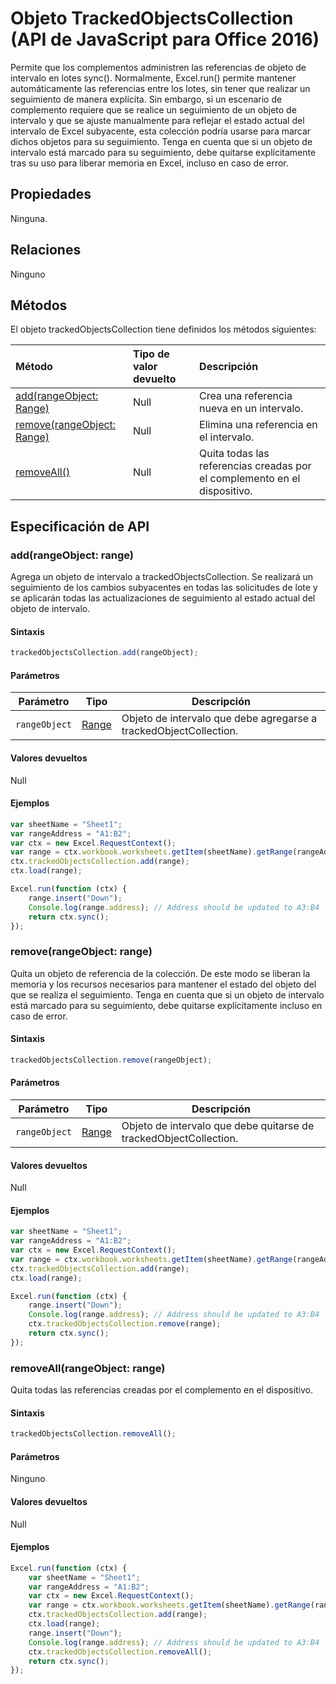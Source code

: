 # <a name="trackedobjectscollection-object-(javascript-api-for-office-2016)"></a>Objeto TrackedObjectsCollection (API de JavaScript para Office 2016)

Permite que los complementos administren las referencias de objeto de intervalo en lotes sync(). Normalmente, Excel.run() permite mantener automáticamente las referencias entre los lotes, sin tener que realizar un seguimiento de manera explícita. Sin embargo, si un escenario de complemento requiere que se realice un seguimiento de un objeto de intervalo y que se ajuste manualmente para reflejar el estado actual del intervalo de Excel subyacente, esta colección podría usarse para marcar dichos objetos para su seguimiento. Tenga en cuenta que si un objeto de intervalo está marcado para su seguimiento, debe quitarse explícitamente tras su uso para liberar memoria en Excel, incluso en caso de error.

## <a name="properties"></a>Propiedades
Ninguna.

## <a name="relationships"></a>Relaciones

Ninguno

## <a name="methods"></a>Métodos

El objeto trackedObjectsCollection tiene definidos los métodos siguientes:

| Método     | Tipo de valor devuelto    |Descripción|
|:-----------------|:--------|:----------|
|[add(rangeObject: Range)](#addrangeobject-range)| Null             |Crea una referencia nueva en un intervalo.|
|[remove(rangeObject: Range)](#removerangeobject-range)| Null             |Elimina una referencia en el intervalo.  |
|[removeAll()](#removeallrangeobject-range)| Null|Quita todas las referencias creadas por el complemento en el dispositivo.|


## <a name="api-specification"></a>Especificación de API 

### <a name="add(rangeobject:-range)"></a>add(rangeObject: range)
Agrega un objeto de intervalo a trackedObjectsCollection. Se realizará un seguimiento de los cambios subyacentes en todas las solicitudes de lote y se aplicarán todas las actualizaciones de seguimiento al estado actual del objeto de intervalo. 

#### <a name="syntax"></a>Sintaxis
```js
trackedObjectsCollection.add(rangeObject);
```

#### <a name="parameters"></a>Parámetros

Parámetro       | Tipo   | Descripción
--------------- | ------ | ------------
`rangeObject`  | [Range](range.md)| Objeto de intervalo que debe agregarse a trackedObjectCollection.

#### <a name="returns"></a>Valores devueltos
Null

#### <a name="examples"></a>Ejemplos

```js
var sheetName = "Sheet1";
var rangeAddress = "A1:B2";
var ctx = new Excel.RequestContext();
var range = ctx.workbook.worksheets.getItem(sheetName).getRange(rangeAddress);
ctx.trackedObjectsCollection.add(range);
ctx.load(range);

Excel.run(function (ctx) { 
    range.insert("Down");
    Console.log(range.address); // Address should be updated to A3:B4
    return ctx.sync(); 
});
```


### <a name="remove(rangeobject:-range)"></a>remove(rangeObject: range)

Quita un objeto de referencia de la colección. De este modo se liberan la memoria y los recursos necesarios para mantener el estado del objeto del que se realiza el seguimiento. Tenga en cuenta que si un objeto de intervalo está marcado para su seguimiento, debe quitarse explícitamente incluso en caso de error.

#### <a name="syntax"></a>Sintaxis
```js
trackedObjectsCollection.remove(rangeObject);
```

#### <a name="parameters"></a>Parámetros

Parámetro       | Tipo   | Descripción
--------------- | ------ | ------------
`rangeObject`  | [Range](range.md)| Objeto de intervalo que debe quitarse de trackedObjectCollection.

#### <a name="returns"></a>Valores devueltos
Null

#### <a name="examples"></a>Ejemplos


```js
var sheetName = "Sheet1";
var rangeAddress = "A1:B2";
var ctx = new Excel.RequestContext();
var range = ctx.workbook.worksheets.getItem(sheetName).getRange(rangeAddress);
ctx.trackedObjectsCollection.add(range);
ctx.load(range);

Excel.run(function (ctx) { 
    range.insert("Down");
    Console.log(range.address); // Address should be updated to A3:B4
    ctx.trackedObjectsCollection.remove(range); 
    return ctx.sync(); 
});
```

### <a name="removeall(rangeobject:-range)"></a>removeAll(rangeObject: range)

Quita todas las referencias creadas por el complemento en el dispositivo.

#### <a name="syntax"></a>Sintaxis
```js
trackedObjectsCollection.removeAll();
```

#### <a name="parameters"></a>Parámetros

Ninguno

#### <a name="returns"></a>Valores devueltos
Null

#### <a name="examples"></a>Ejemplos

```js
Excel.run(function (ctx) { 
    var sheetName = "Sheet1";
    var rangeAddress = "A1:B2";
    var ctx = new Excel.RequestContext();
    var range = ctx.workbook.worksheets.getItem(sheetName).getRange(rangeAddress);
    ctx.trackedObjectsCollection.add(range);
    ctx.load(range);
    range.insert("Down");
    Console.log(range.address); // Address should be updated to A3:B4
    ctx.trackedObjectsCollection.removeAll(); 
    return ctx.sync(); 
});
```
